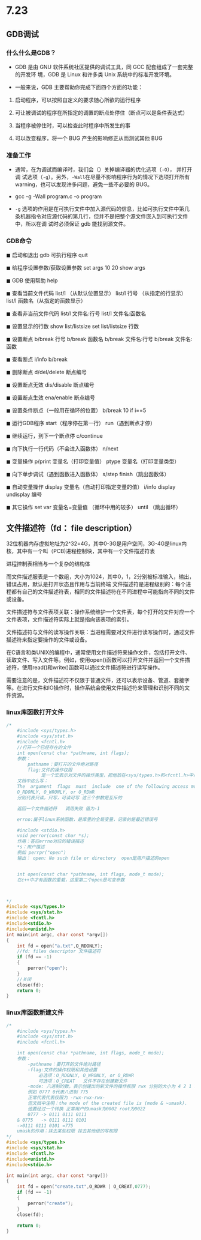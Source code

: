 # 7.23 
## GDB调试
### 什么什么是GDB？
-  GDB 是由 GNU 软件系统社区提供的调试工具，同 GCC 配套组成了一套完整的开发环
境，GDB 是 Linux 和许多类 Unix 系统中的标准开发环境。

-  一般来说，GDB 主要帮助你完成下面四个方面的功能：

1. 启动程序，可以按照自定义的要求随心所欲的运行程序

2. 可让被调试的程序在所指定的调置的断点处停住（断点可以是条件表达式）

3. 当程序被停住时，可以检查此时程序中所发生的事

4. 可以改变程序，将一个 BUG 产生的影响修正从而测试其他 BUG

### 准备工作

- 通常，在为调试而编译时，我们会（）关掉编译器的优化选项（`-O`）， 并打开调
试选项（`-g`）。另外，`-Wall`在尽量不影响程序行为的情况下选项打开所有
warning，也可以发现许多问题，避免一些不必要的 BUG。

- gcc -g -Wall program.c -o program

-  `-g` 选项的作用是在可执行文件中加入源代码的信息，比如可执行文件中第几条机器指令对应源代码的第几行，但并不是把整个源文件嵌入到可执行文件中，所以在调
试时必须保证 gdb 能找到源文件。

### GDB命令

◼ 启动和退出
gdb 可执行程序
quit

◼ 给程序设置参数/获取设置参数
set args 10 20
show args

◼ GDB 使用帮助
help

◼ 查看当前文件代码
list/l （从默认位置显示）
list/l 行号 （从指定的行显示）
list/l 函数名（从指定的函数显示）

◼ 查看非当前文件代码
list/l 文件名:行号
list/l 文件名:函数名

◼ 设置显示的行数
show list/listsize
set list/listsize 行数

◼ 设置断点
b/break 行号
b/break 函数名
b/break 文件名:行号
b/break 文件名:函数

◼ 查看断点
i/info b/break

◼ 删除断点
d/del/delete 断点编号

◼ 设置断点无效
dis/disable 断点编号

◼ 设置断点生效
ena/enable 断点编号

◼ 设置条件断点（一般用在循环的位置）
b/break 10 if i==5

◼ 运行GDB程序
start（程序停在第一行）
run（遇到断点才停）

◼ 继续运行，到下一个断点停
c/continue

◼ 向下执行一行代码（不会进入函数体）
n/next

◼ 变量操作
p/print 变量名（打印变量值）
ptype 变量名（打印变量类型）

◼ 向下单步调试（遇到函数进入函数体）
s/step
finish（跳出函数体）

◼ 自动变量操作
display 变量名（自动打印指定变量的值）
i/info display
undisplay 编号

◼ 其它操作
set var 变量名=变量值 （循环中用的较多）
until （跳出循环）

## 文件描述符（fd： file description）

32位机器内存虚拟地址为2^32=4G，其中0-3G是用户空间，3G-4G是linux内核，其中有一个叫（PCB)进程控制块，其中有一个文件描述符表

进程控制表相当与一个复杂的结构体

而文件描述服表是一个数组，大小为1024，其中0，1，2分别被标准输入，输出，错误占用，默认是打开状态且作用与当前终端
文件描述符是进程级别的：每个进程都有自己的文件描述符表，相同的文件描述符在不同进程中可能指向不同的文件或设备。

文件描述符与文件表项关联：操作系统维护一个文件表，每个打开的文件对应一个文件表项，文件描述符实际上就是指向该表项的索引。

文件描述符与文件的读写操作关联：当进程需要对文件进行读写操作时，通过文件描述符来指定要操作的文件或设备。

在C语言和类UNIX的编程中，通常使用文件描述符来操作文件，包括打开文件、读取文件、写入文件等。例如，使用open()函数可以打开文件并返回一个文件描述符，使用read()和write()函数可以通过文件描述符进行读写操作。

需要注意的是，文件描述符不仅限于普通文件，还可以表示设备、管道、套接字等。在进行文件和IO操作时，操作系统会使用文件描述符来管理和识别不同的文件资源。

### linux库函数打开文件
```c
/*
    #include <sys/types.h>
    #include <sys/stat.h>
    #include <fcntl.h>
    //打开一个已经存在的文件
    int open(const char *pathname, int flags);
    参数：
        pathname：要打开的文件绝对路径
        flag:文件的操作权限
             是一个宏表示对文件的操作类型，把他放在<sys/types.h>和<fcntl.h>中以便于其他函数也调用
    文档中这么写：
    The  argument  flags  must  include  one of the following access modes:
    O_RDONLY, O_WRONLY, or O_RDWR
    分别代表只读，只写，可读可写 这三个参数是互斥的

    返回一个文件描述符   调用失败 值为-1

    errno:属于linux系统函数，是库里的全局变量，记录的是最近错误号

    #include <stdio.h>
    void perror(const char *s);
    作用：答应errno对应的错误描述
    *s：用户描述
    例如 perrpr("open")
    输出： open: No such file or directory  open是用户描述的open


    int open(const char *pathname, int flags, mode_t mode);
    在c++中才有函数的重载，这里第二个open是可变参数



*/
#include <sys/types.h>
#include <sys/stat.h>
#include <fcntl.h>
#include<stdio.h>
#include<unistd.h>
int main(int argc, char const *argv[])
{
    int fd = open("a.txt",O_RDONLY);
    //fd: files descriptor 文件描述符
    if (fd == -1)
    {
        perror("open");
    }
    //关闭
    close(fd);
    return 0;
}

```
### linux库函数新建文件
```c
/*
    #include <sys/types.h>
    #include <sys/stat.h>
    #include <fcntl.h>

    int open(const char *pathname, int flags, mode_t mode);
    参数：
        -pathname：要打开的文件绝对路径
        -flag:文件的操作权限和其他设置 
            必选项：O_RDONLY, O_WRONLY, or O_RDWR
            可选项：O_CREAT   文件不存在创建新文件
        -mode: 八进制的数，表示创建出的新文件的操作权限 rwx 分别的大小为 4 2 1 7正好是八进制的满
        例如 0777 0代表八进制 775 
        正常代表代表权限为 -rwx-rwx-rwx-
        但文档中注明：the mode of the created file is (mode & ~umask).
        他要经过一个转换 正常用户的umask为0002 root为0022
        0777 -> 0111 0111 0111
    & 0775   -> 0111 0111 0101
    ->0111 0111 0101 =775
    umask的作用：抹去某些权限 抹去其他组的写权限
*/
#include <sys/types.h>
#include <sys/stat.h>
#include <fcntl.h>
#include<unistd.h>
#include<stdio.h>

int main(int argc, char const *argv[])
{
    int fd = open("create.txt",O_RDWR | O_CREAT,0777);
    if (fd == -1)
    {
        perror("create");
    }
    close(fd);
    
    return 0;
}

```